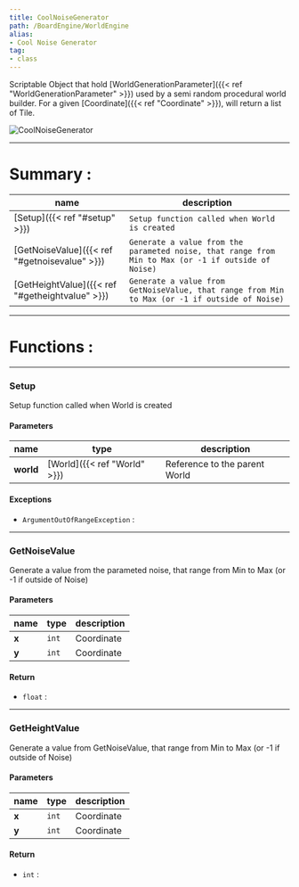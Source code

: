 ```yaml
---
title: CoolNoiseGenerator
path: /BoardEngine/WorldEngine
alias: 
- Cool Noise Generator
tag: 
- class
---
```

Scriptable Object that hold [WorldGenerationParameter]({{< ref "WorldGenerationParameter" >}}) used by a semi random procedural world builder.
For a given [Coordinate]({{< ref "Coordinate" >}}), will return a list of Tile.

![CoolNoiseGenerator](CoolNoiseGenerator.svg "CoolNoiseGenerator")

---
# Summary :
name|description
----|----
[Setup]({{< ref "#setup" >}}) | `Setup function called when World is created`
[GetNoiseValue]({{< ref "#getnoisevalue" >}}) | `Generate a value from the parameted noise, that range from Min to Max (or -1 if outside of Noise)`
[GetHeightValue]({{< ref "#getheightvalue" >}}) | `Generate a value from GetNoiseValue, that range from Min to Max (or -1 if outside of Noise)`

---
# Functions :

---
### Setup
Setup function called when World is created

#### Parameters
name|type|description
-----|-----|-----
**world**|[World]({{< ref "World" >}})|Reference to the parent World

#### Exceptions
- `ArgumentOutOfRangeException` : 

---
### GetNoiseValue
Generate a value from the parameted noise, that range from Min to Max (or -1 if outside of Noise)

#### Parameters
name|type|description
-----|-----|-----
**x**|`int`|Coordinate
**y**|`int`|Coordinate

#### Return
- `float` : 

---
### GetHeightValue
Generate a value from GetNoiseValue, that range from Min to Max (or -1 if outside of Noise)

#### Parameters
name|type|description
-----|-----|-----
**x**|`int`|Coordinate
**y**|`int`|Coordinate

#### Return
- `int` : 
